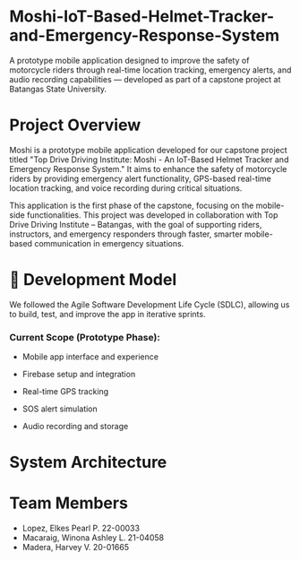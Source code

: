 # Moshi-IoT-Based-Helmet-Tracker-and-Emergency-Response-System

A prototype mobile application designed to improve the safety of motorcycle riders through real-time location tracking, emergency alerts, and audio recording capabilities — developed as part of a capstone project at Batangas State University.



# Project Overview

Moshi is a prototype mobile application developed for our capstone project titled "Top Drive Driving Institute: Moshi - An IoT-Based Helmet Tracker and Emergency Response System." It aims to enhance the safety of motorcycle riders by providing emergency alert functionality, GPS-based real-time location tracking, and voice recording during critical situations.

This application is the first phase of the capstone, focusing on the mobile-side functionalities. This project was developed in collaboration with Top Drive Driving Institute – Batangas, with the goal of supporting riders, instructors, and emergency responders through faster, smarter mobile-based communication in emergency situations.

# 🔧 Development Model

We followed the Agile Software Development Life Cycle (SDLC), allowing us to build, test, and improve the app in iterative sprints.

### Current Scope (Prototype Phase):

* Mobile app interface and experience

* Firebase setup and integration

* Real-time GPS tracking

* SOS alert simulation

* Audio recording and storage

# System Architecture

# Team Members

* Lopez, Elkes Pearl P. 22-00033
* Macaraig, Winona Ashley L. 21-04058
* Madera, Harvey V.     20-01665
